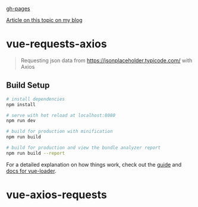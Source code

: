[gh-pages](https://shanegibney.github.io/vue-axios-requests/)

[Article on this topic on my blog](http://www.shanegibney.com/shanegibney/making-request-with-axios/)

# vue-requests-axios

> Requesting json data from https://jsonplaceholder.typicode.com/ with Axios

## Build Setup

``` bash
# install dependencies
npm install

# serve with hot reload at localhost:8080
npm run dev

# build for production with minification
npm run build

# build for production and view the bundle analyzer report
npm run build --report
```

For a detailed explanation on how things work, check out the [guide](http://vuejs-templates.github.io/webpack/) and [docs for vue-loader](http://vuejs.github.io/vue-loader).
# vue-axios-requests
